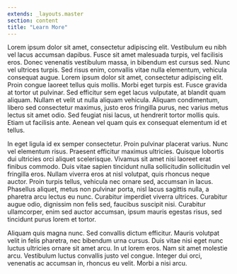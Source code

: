 ```yaml
---
extends: _layouts.master
section: content
title: "Learn More"
---
```

Lorem ipsum dolor sit amet, consectetur adipiscing elit. Vestibulum eu nibh vel lacus accumsan dapibus. Fusce sit amet malesuada turpis, vel facilisis eros. Donec venenatis vestibulum massa, in bibendum est cursus sed. Nunc vel ultrices turpis. Sed risus enim, convallis vitae nulla elementum, vehicula consequat augue. Lorem ipsum dolor sit amet, consectetur adipiscing elit. Proin congue laoreet tellus quis mollis. Morbi eget turpis est. Fusce gravida at tortor ut pulvinar. Sed efficitur sem eget lacus vulputate, at blandit quam aliquam. Nullam et velit ut nulla aliquam vehicula. Aliquam condimentum, libero sed consectetur maximus, justo eros fringilla purus, nec varius metus lectus sit amet odio. Sed feugiat nisi lacus, ut hendrerit tortor mollis quis. Etiam ut facilisis ante. Aenean vel quam quis ex consequat elementum id et tellus.

In eget ligula id ex semper consectetur. Proin pulvinar placerat varius. Nunc vel elementum risus. Praesent efficitur maximus ultricies. Quisque lobortis dui ultricies orci aliquet scelerisque. Vivamus sit amet nisi laoreet erat finibus commodo. Duis vitae sapien tincidunt nulla sollicitudin sollicitudin vel fringilla eros. Nullam viverra eros at nisl volutpat, quis rhoncus neque auctor. Proin turpis tellus, vehicula nec ornare sed, accumsan in lacus. Phasellus aliquet, metus non pulvinar porta, nisl lacus sagittis nulla, a pharetra arcu lectus eu nunc. Curabitur imperdiet viverra ultrices. Curabitur augue odio, dignissim non felis sed, faucibus suscipit nisi. Curabitur ullamcorper, enim sed auctor accumsan, ipsum mauris egestas risus, sed tincidunt purus lorem et tortor.

Aliquam quis magna nunc. Sed convallis dictum efficitur. Mauris volutpat velit in felis pharetra, nec bibendum urna cursus. Duis vitae nisi eget nunc luctus ultricies ornare sit amet arcu. In ut lorem eros. Nam sit amet molestie arcu. Vestibulum luctus convallis justo vel congue. Integer dui orci, venenatis ac accumsan in, rhoncus eu velit. Morbi a nisi arcu.

